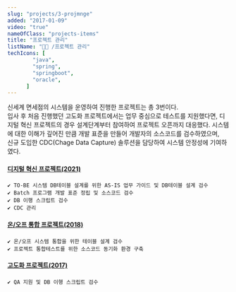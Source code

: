 ```yaml
---
slug: "projects/3-projmnge"
added: "2017-01-09"
video: "true"
nameOfClass: "projects-items"
title: "프로젝트 관리"
listName: "👩‍💻 /프로젝트 관리"
techIcons: [
        "java",
        "spring",
        "springboot",
        "oracle",
      ]
---
```


신세계 면세점의 시스템을 운영하여 진행한 프로젝트는 총 3번이다.  
입사 후 처음 진행했던 고도화 프로젝트에서는 업무 중심으로 테스트를 지원했다면, 디지털 혁신 프로젝트의 경우 설계단계부터 참여하여 프로젝트 오픈까지 대응했다. 
시스템에 대한 이해가 깊어진 만큼 개발 표준을 만들어 개발자의 소스코드를 검수하였으며,  
신규 도입한 CDC(Chage Data Capture) 솔루션을 담당하여 시스템 안정성에 기여하였다. 

#### [디지털 혁신 프로젝트(2021)](https://boysbeanxious.github.io)
    ✔︎ TO-BE 시스템 DB테이블 설계를 위한 AS-IS 업무 가이드 및 DB테이블 설계 검수
    ✔︎ Batch 프로그램 개발 표준 정립 및 소스코드 검수 
    ✔︎ DB 이행 스크립트 검수
    ✔︎ CDC 관리
  

#### [온/오프 통합 프로젝트(2018)](https://boysbeanxious.github.io) 
    ✔︎ 온/오프 시스템 통합을 위한 테이블 설계 검수 
    ✔︎ 프로젝트 통합테스트를 위한 소스코드 동기화 환경 구축  
  

#### [고도화 프로젝트(2017)](https://boysbeanxious.github.io) 
    ✔︎ QA 지원 및 DB 이행 스크립트 검수 
